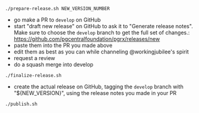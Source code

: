 ```shell
./prepare-release.sh NEW_VERSION_NUMBER
```

- go make a PR to `develop` on GitHub
- start "draft new release" on GitHub to ask it to "Generate release notes".  Make sure to choose the `develop` branch to get the full set of changes.: https://github.com/pgcentralfoundation/pgrx/releases/new
- paste them into the PR you made above
- edit them as best as you can while channeling @workingjubilee's spirit
- request a review
- do a squash merge into develop

```shell
./finalize-release.sh
```

- create the actual release on GitHub, tagging the `develop` branch with "${NEW_VERSION}", using the release notes you made in your PR

```shell
./publish.sh
```
